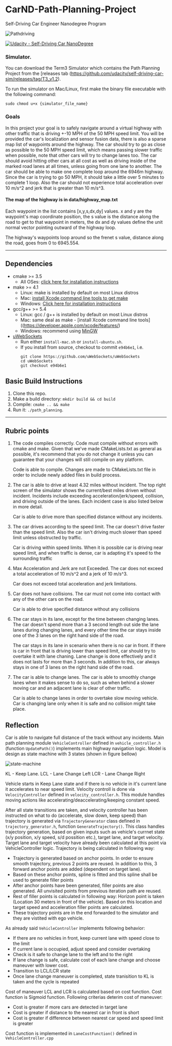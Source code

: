 # CarND-Path-Planning-Project
Self-Driving Car Engineer Nanodegree Program

[//]: # (Image References)

[path-planner]: ./imgs/simulator-image.png "Model Visualization"
[state-machine]: ./imgs/state-diagram.png "State machine"

![Pathdriving][path-planner]
   
[![Udacity - Self-Driving Car NanoDegree](https://s3.amazonaws.com/udacity-sdc/github/shield-carnd.svg)](http://www.udacity.com/drive)

### Simulator.
You can download the Term3 Simulator which contains the Path Planning Project from the [releases tab (https://github.com/udacity/self-driving-car-sim/releases/tag/T3_v1.2).  

To run the simulator on Mac/Linux, first make the binary file executable with the following command:
```shell
sudo chmod u+x {simulator_file_name}
```

### Goals
In this project your goal is to safely navigate around a virtual highway with other traffic that is driving +-10 MPH of the 50 MPH speed limit. You will be provided the car's localization and sensor fusion data, there is also a sparse map list of waypoints around the highway. The car should try to go as close as possible to the 50 MPH speed limit, which means passing slower traffic when possible, note that other cars will try to change lanes too. The car should avoid hitting other cars at all cost as well as driving inside of the marked road lanes at all times, unless going from one lane to another. The car should be able to make one complete loop around the 6946m highway. Since the car is trying to go 50 MPH, it should take a little over 5 minutes to complete 1 loop. Also the car should not experience total acceleration over 10 m/s^2 and jerk that is greater than 10 m/s^3.

#### The map of the highway is in data/highway_map.txt
Each waypoint in the list contains  [x,y,s,dx,dy] values. x and y are the waypoint's map coordinate position, the s value is the distance along the road to get to that waypoint in meters, the dx and dy values define the unit normal vector pointing outward of the highway loop.

The highway's waypoints loop around so the frenet s value, distance along the road, goes from 0 to 6945.554.

---

## Dependencies

* cmake >= 3.5
  * All OSes: [click here for installation instructions](https://cmake.org/install/)
* make >= 4.1
  * Linux: make is installed by default on most Linux distros
  * Mac: [install Xcode command line tools to get make](https://developer.apple.com/xcode/features/)
  * Windows: [Click here for installation instructions](http://gnuwin32.sourceforge.net/packages/make.htm)
* gcc/g++ >= 5.4
  * Linux: gcc / g++ is installed by default on most Linux distros
  * Mac: same deal as make - [install Xcode command line tools]((https://developer.apple.com/xcode/features/)
  * Windows: recommend using [MinGW](http://www.mingw.org/)
* [uWebSockets](https://github.com/uWebSockets/uWebSockets)
  * Run either `install-mac.sh` or `install-ubuntu.sh`.
  * If you install from source, checkout to commit `e94b6e1`, i.e.
    ```
    git clone https://github.com/uWebSockets/uWebSockets 
    cd uWebSockets
    git checkout e94b6e1
    ```


## Basic Build Instructions

1. Clone this repo.
2. Make a build directory: `mkdir build && cd build`
3. Compile: `cmake .. && make`
4. Run it: `./path_planning`.

--- 

## Rubric points

1) The code compiles correctly. Code must compile without errors with cmake and make. Given that we've made CMakeLists.txt as general as possible, it's recommend that you do not change it unless you can guarantee that your changes will still compile on any platform.

    Code is able to compile. Changes are made to CMakeLists.txt file in order to include newly added files in build process.

2) The car is able to drive at least 4.32 miles without incident. The top right screen of the simulator shows the current/best miles driven without incident. Incidents include exceeding acceleration/jerk/speed, collision, and driving outside of the lanes. Each incident case is also listed below in more detail.

    Car is able to drive more than specified distance without any incidents.

3) The car drives according to the speed limit. The car doesn't drive faster than the speed limit. Also the car isn't driving much slower than speed limit unless obstructed by traffic.

    Car is driving within speed limits. When it is possible car is driving near speed limit, and when traffic is dense, car is adapting it's speed to the surrounding traffic

4) Max Acceleration and Jerk are not Exceeded. The car does not exceed a total acceleration of 10 m/s^2 and a jerk of 10 m/s^3.

    Car does not exceed total acceleration and jerk limitations.

5) Car does not have collisions. The car must not come into contact with any of the other cars on the road.

    Car is able to drive specified distance without any collisions

6) The car stays in its lane, except for the time between changing lanes. The car doesn't spend more than a 3 second length out side the lane lanes during changing lanes, and every other time the car stays inside one of the 3 lanes on the right hand side of the road.

    The car stays in its lane in scenario when there is no car in front. If there is car in front that is driving lower than speed limit, car should try to overtake it with lane chaning. Lane change is done effectively and it does not lasts for more than 3 seconds. In addition to this, car always stays in one of 3 lanes on the right hand side of the road.

7) The car is able to change lanes. The car is able to smoothly change lanes when it makes sense to do so, such as when behind a slower moving car and an adjacent lane is clear of other traffic.

    Car is able to change lanes in order to overtake slow moving vehicle. Car is changing lane only when it is safe and no collision might take place.

## Reflection

Car is able to navigate full distance of the track without any incidents. Main path planning module `VehicleController` defined in `vehicle_controller.h` (function `UpdatePath()`) implements main highway navigation logic. Model is design as state machine with 3 states (shown in figure bellow)

![state-machine]


KL - Keep Lane. 
LCL - Lane Change Left
LCR - Lane Change Right

Vehicle starts in Keep Lane state and if there is no vehicle in it's current lane it accelerates to near speed limit. Velocity controll is done via `VelocityController` defined in `velocity_controller.h`. This module handles moving actions like accelerating/deaccelerating/keeping constant speed.

After all state transitions are taken, and velocity controller has been instructed on what to do (accelerate, slow down, keep speed) than trajectory is generated via `TrajectoryGenerator` class defined in `trajectory_generator.h`, function `GenerateTrajectory()`. This class handles trajectory generation, based on given inputs such as vehicle's currnet state (x/y position, x/y speed, s/d possition etc.), target lane, and target velocity. Target lane and target velocity have already been calculated at this point via VehicleController logic. Trajectory is being calculated in following way:

- Trajectory is generated based on anchor points. In order to ensure smooth trajectory, previous 2 points are reused. In addition to this, 3 forward anchor points are added (dependent on target lane).
- Based on these anchor points, spline is fitted and this spline shall be used to generate filler points
- After anchor points have been generated, filler points are also generated. All unvisited points from previous iteration path are reused.
- Rest of filler points is calculated in following way: Horizon point is taken (Location 30 meters in front of the vehicle). Based on this location and target speed and acceleration filler points are calculated.
- These trajectory points are in the end forwarded to the simulator and they are vistited with ego vehicle.

As already said `VehicleController` implements following behavior:

- If there are no vehicles in front, keep current lane with speed close to the limit
- If current lane is occupied, adjust speed and consider overtaking
- Check is it safe to change lane to the left and to the right
- If lane change is safe, calculate cost of each lane change and choose maneuver with lower cost.
- Transition to LCL/LCR state
- Once lane change maneuver is completed, state tranisition to KL is taken and the cycle is repeated

Cost of maneuver LCL and LCR is calculated based on cost function. Cost function is Sigmoid function. Following criterias deterim cost of maneuver:

- Cost is greater if more cars are detected in target lane
- Cost  is greater if distance to the nearest car in front is short
- Cost is greater if difference between nearest car speed and speed limit is greater

Cost function is implemented in `LaneCostFunction()` defined in `VehicleController.cpp`


